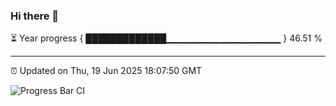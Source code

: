 ### Hi there 👋

⏳ Year progress { █████████████▁▁▁▁▁▁▁▁▁▁▁▁▁▁▁▁▁ } 46.51 %

---

⏰ Updated on Thu, 19 Jun 2025 18:07:50 GMT

![Progress Bar CI](https://github.com/liununu/liununu/workflows/Progress%20Bar%20CI/badge.svg)

